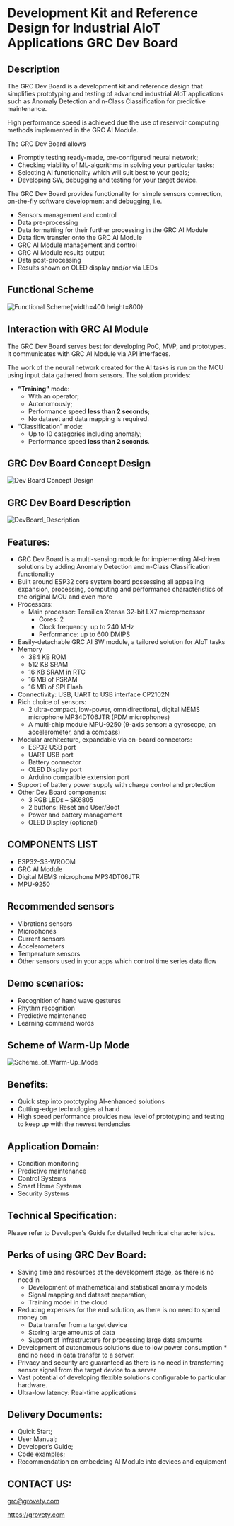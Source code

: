 # Development Kit and Reference Design for Industrial AIoT Applications GRC Dev Board
## Description
The GRC  Dev Board is a development kit and reference design that simplifies prototyping and testing of advanced industrial AIoT applications such as Anomaly Detection and n-Class Classification for predictive maintenance.

High performance speed is achieved due the use of reservoir computing methods implemented in the GRC AI Module.

The GRC Dev Board allows

* Promptly testing ready-made, pre-configured neural network;
* Checking viability of ML-algorithms in solving your particular tasks;
* Selecting AI functionality which will suit best to your goals;
* Developing SW, debugging and testing for your target device.

The GRC Dev Board provides functionality for simple sensors connection, on-the-fly software development and debugging, i.e.
* Sensors management and control
* Data pre-processing
* Data formatting for their further processing in the GRC AI Module
* Data flow transfer onto the GRC AI Module
* GRC AI Module management and control
* GRC AI Module results output
* Data post-processing
* Results shown on OLED display and/or via LEDs

## Functional Scheme

![Functional Scheme](media/DevBoard_Scheme.png){width=400 height=800}

## Interaction with GRC AI Module

The GRC Dev Board serves best for developing PoC, MVP, and prototypes. It communicates with GRC AI Module via API interfaces.

The work of the neural network created for the AI tasks is run on the MCU using input data gathered from sensors. The solution provides:​

* **“Training”** mode:​
  * With an operator;​
  * Autonomously;​
  * Performance speed **less than 2 seconds**;​
  * No dataset and data mapping is required.​
* “Classification” mode:​
  * Up to 10 categories including anomaly;​
  * Performance speed **less than 2 seconds**.​

## GRC Dev Board Concept Design
![Dev Board Concept Design](media/DevBoard_Concept_Design.png)
## GRC Dev Board Description
![DevBoard_Description](media/DevBoard_Description.png)
## Features:

* GRC Dev Board is a multi-sensing module for implementing AI-driven solutions by adding Anomaly Detection and n-Class Classification functionality
* Built around ESP32 core system board possessing all appealing expansion, processing, computing and performance characteristics of the original MCU and even more
* Processors:
	* Main processor: Tensilica Xtensa 32-bit LX7 microprocessor 
		* Cores: 2 
		* Clock frequency: up to 240 MHz
		* Performance: up to 600 DMIPS
* Easily-detachable GRC AI SW module, a tailored solution for AIoT tasks
* Memory
	* 384 KB ROM
	* 512 KB SRAM
	* 16 KB SRAM in RTC
	* 16 MB of PSRAM
	* 16 MB of SPI Flash
* Connectivity: USB, UART to USB interface CP2102N
* Rich choice of sensors:
	* 2 ultra-compact, low-power, omnidirectional, digital MEMS microphone MP34DT06JTR (PDM microphones)
	* A multi-chip module MPU-9250 (9-axis sensor: a gyroscope, an accelerometer, and a compass)
* Modular architecture, expandable via on-board connectors:
	* ESP32 USB port
	* UART USB port
	* Battery connector
	* OLED Display port
	* Arduino compatible extension port
* Support of battery power supply with charge control and protection
* Other Dev Board components:
	* 3 RGB LEDs – SK6805
	* 2 buttons: Reset and User/Boot
	* Power and battery management
	* OLED Display (optional)
## COMPONENTS LIST
* ESP32-S3-WROOM
* GRC AI Module
* Digital MEMS microphone MP34DT06JTR
* MPU-9250

## Recommended sensors
* Vibrations sensors
* Microphones
* Current sensors
* Accelerometers
* Temperature sensors
* Other sensors used in your apps which control time series data flow

## Demo scenarios:​
* Recognition of hand wave gestures​
* Rhythm recognition
* Predictive maintenance​
* Learning command words

## Scheme of Warm-Up Mode
![Scheme_of_Warm-Up_Mode](media/Scheme_of_Warm-Up_Mode.png)

## Benefits:
* Quick step into prototyping AI-enhanced solutions
* Cutting-edge technologies at hand
* High speed performance provides new level of prototyping and testing to keep up with the newest tendencies

## Application Domain:
* Condition monitoring
* Predictive maintenance
* Control Systems
* Smart Home Systems
* Security Systems

## Technical Specification:
Please refer to Developer's Guide for detailed technical characteristics.

## Perks of using GRC Dev Board:
* Saving time and resources at the development stage, as there is no need in
	* Development of mathematical and statistical anomaly models
	* Signal mapping and dataset preparation;
	* Training model in the cloud
* Reducing expenses for the end solution, as there is no need to spend money on
	* Data transfer from a target device
	* Storing large amounts of data
	* Support of infrastructure for processing large data amounts
* Development of autonomous solutions due to low power consumption * and no need in data transfer to a server.
* Privacy and security are guaranteed as there is no need in transferring sensor signal from the target device to a server
* Vast potential of developing flexible solutions configurable to particular hardware.
* Ultra-low latency: Real-time applications

## Delivery Documents: ​
* Quick Start;​
* User Manual;​
* Developer’s Guide;​
* Code examples;​
* Recommendation on embedding AI Module into devices and equipment

## CONTACT US:
grc@grovety.com

https://grovety.com 



